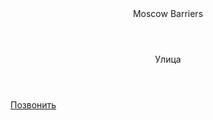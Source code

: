 <!-- BEGIN (write your solution here) -->
<html lang="ru">
<head>
  
</head>
<body>

<header>Moscow Barriers</header>
<header>Улица</header>

<script src="//perezvonok.ru/s.php?u=5778&s=6358" charset="UTF-8"  async="async"></script>
<link type="text/css" href="https://perezvonok.ru/css/main.css" rel="stylesheet">

<a href="#" onclick="magicc();return false">Позвонить</a>


</body>
</html>
<!-- END -->
